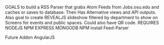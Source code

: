 GOALS to build a RSS Parser that grabs Atom Feeds from Jobs.osu.edu and caches or saves to database. Then Has Alternative views and API outputs. Also goal to create REVEALJS slideshow filtered by department to show on Screens for events and public spaces. Could also have QR code. 
REQUIRES 
  NODEJS
  NPM
  EXPRESS
  MONGODB
  NPM install Feed-Parser
  
  
  
Future Addon AngularJS  